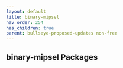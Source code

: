 ```yaml
---
layout: default
title: binary-mipsel
nav_order: 254
has_children: true
parent: bullseye-proposed-updates non-free
---
```


## binary-mipsel Packages
